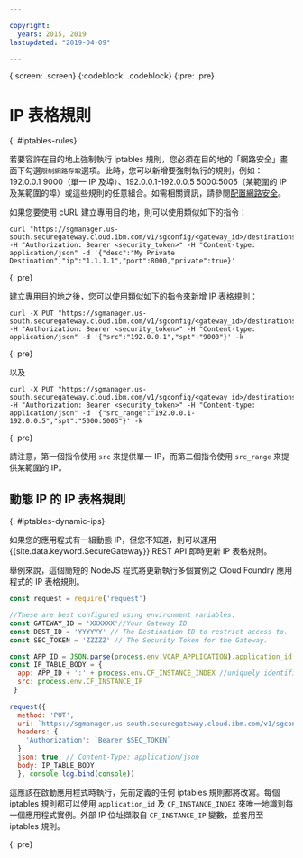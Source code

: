 ```yaml
---

copyright:
  years: 2015, 2019
lastupdated: "2019-04-09"

---
```

{:screen: .screen}
{:codeblock: .codeblock}
{:pre: .pre}

# IP 表格規則
{: #iptables-rules}

若要容許在目的地上強制執行 iptables 規則，您必須在目的地的「網路安全」畫面下勾選`限制網路存取`選項。此時，您可以新增要強制執行的規則，例如：192.0.0.1 9000（單一 IP 及埠）、192.0.0.1-192.0.0.5 5000:5005（某範圍的 IP 及某範圍的埠）或這些規則的任意組合。如需相關資訊，請參閱[配置網路安全](/docs/services/SecureGateway?topic=securegateway-add-dest#dest-network-security)。

如果您要使用 cURL 建立專用目的地，則可以使用類似如下的指令：

```
curl "https://sgmanager.us-south.securegateway.cloud.ibm.com/v1/sgconfig/<gateway_id>/destinations" -H "Authorization: Bearer <security_token>" -H "Content-type: application/json" -d '{"desc":"My Private Destination","ip":"1.1.1.1","port":8000,"private":true}'
```
{: pre}

建立專用目的地之後，您可以使用類似如下的指令來新增 IP 表格規則：

```
curl -X PUT "https://sgmanager.us-south.securegateway.cloud.ibm.com/v1/sgconfig/<gateway_id>/destinations/<destination_id>/ipTableRule" -H "Authorization: Bearer <security_token>" -H "Content-type: application/json" -d '{"src":"192.0.0.1","spt":"9000"}' -k
```
{: pre}

以及

```
curl -X PUT "https://sgmanager.us-south.securegateway.cloud.ibm.com/v1/sgconfig/<gateway_id>/destinations/<destination_id>/ipTableRule" -H "Authorization: Bearer <security_token>" -H "Content-type: application/json" -d '{"src_range":"192.0.0.1-192.0.0.5","spt":"5000:5005"}' -k
```
{: pre}

請注意，第一個指令使用 `src` 來提供單一 IP，而第二個指令使用 `src_range` 來提供某範圍的 IP。

## 動態 IP 的 IP 表格規則
{: #iptables-dynamic-ips}

如果您的應用程式有一組動態 IP，但您不知道，則可以運用 {{site.data.keyword.SecureGateway}} REST API 即時更新 IP 表格規則。

舉例來說，這個簡短的 NodeJS 程式將更新執行多個實例之 Cloud Foundry 應用程式的 IP 表格規則。

```javascript
const request = require('request')

//These are best configured using environment variables.
const GATEWAY_ID = 'XXXXXX'//Your Gateway ID
const DEST_ID = 'YYYYYY' // The Destination ID to restrict access to.
const SEC_TOKEN = 'ZZZZZ' // The Security Token for the Gateway.

const APP_ID = JSON.parse(process.env.VCAP_APPLICATION).application_id
const IP_TABLE_BODY = {
  app: APP_ID + ':' + process.env.CF_INSTANCE_INDEX //uniquely identifies the app and instance for ip table rule.
  src: process.env.CF_INSTANCE_IP 
 }
 
request({
  method: 'PUT',
  uri: `https://sgmanager.us-south.securegateway.cloud.ibm.com/v1/sgconfig/$GATEWAY_ID/destinations/$DEST_ID/ipTableRule`
  headers: {
    'Authorization': `Bearer $SEC_TOKEN`
  }
  json: true, // Content-Type: application/json
  body: IP_TABLE_BODY
  }, console.log.bind(console)) 
```

這應該在啟動應用程式時執行，先前定義的任何 iptables 規則都將改寫。每個 iptables 規則都可以使用 `application_id` 及 `CF_INSTANCE_INDEX` 來唯一地識別每一個應用程式實例。外部 IP 位址擷取自 `CF_INSTANCE_IP` 變數，並套用至 iptables 規則。


{: pre}
